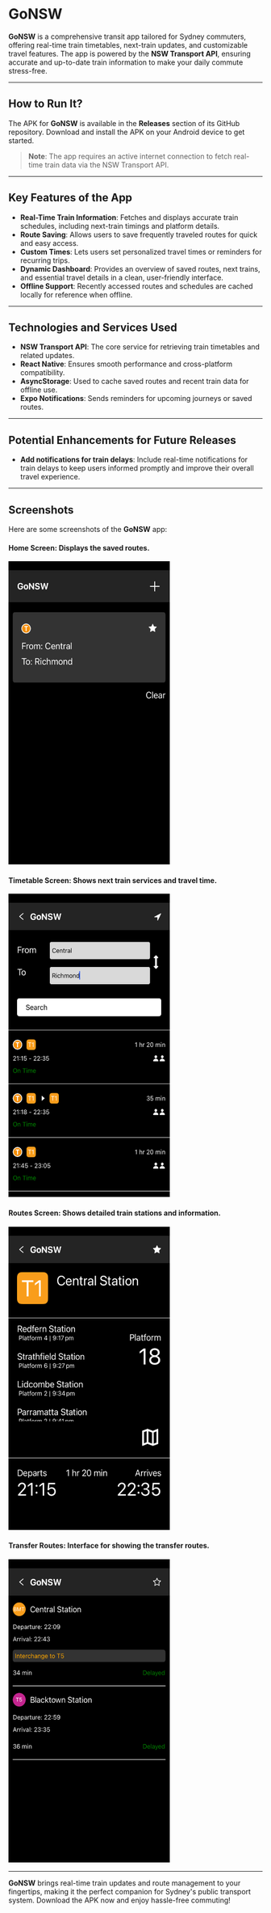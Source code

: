 # GoNSW  

**GoNSW** is a comprehensive transit app tailored for Sydney commuters, offering real-time train timetables, next-train updates, and customizable travel features. The app is powered by the **NSW Transport API**, ensuring accurate and up-to-date train information to make your daily commute stress-free.  

---

## How to Run It?  
The APK for **GoNSW** is available in the **Releases** section of its GitHub repository. Download and install the APK on your Android device to get started.  

> **Note**: The app requires an active internet connection to fetch real-time train data via the NSW Transport API.  

---

## Key Features of the App  
- **Real-Time Train Information**: Fetches and displays accurate train schedules, including next-train timings and platform details.  
- **Route Saving**: Allows users to save frequently traveled routes for quick and easy access.  
- **Custom Times**: Lets users set personalized travel times or reminders for recurring trips.  
- **Dynamic Dashboard**: Provides an overview of saved routes, next trains, and essential travel details in a clean, user-friendly interface.  
- **Offline Support**: Recently accessed routes and schedules are cached locally for reference when offline.  

---

## Technologies and Services Used  
- **NSW Transport API**: The core service for retrieving train timetables and related updates.  
- **React Native**: Ensures smooth performance and cross-platform compatibility.  
- **AsyncStorage**: Used to cache saved routes and recent train data for offline use.  
- **Expo Notifications**: Sends reminders for upcoming journeys or saved routes.  

---

## Potential Enhancements for Future Releases
- **Add notifications for train delays**: Include real-time notifications for train delays to keep users informed promptly and improve their overall travel experience.

---

## Screenshots  
Here are some screenshots of the **GoNSW** app:  

#### **Home Screen**: Displays the saved routes.
<img src="https://github.com/Sooryasanand/GoNSW/blob/main/assets/images/Screenshots/Phone/Home%20Screen.png" width="320" height="600">

#### **Timetable Screen**: Shows next train services and travel time.
<img src="https://github.com/Sooryasanand/GoNSW/blob/main/assets/images/Screenshots/Phone/Routes%20Screen.png" width="320" height="600">

#### **Routes Screen**: Shows detailed train stations and information.
<img src="https://github.com/Sooryasanand/GoNSW/blob/main/assets/images/Screenshots/Phone/Route%20Screen.png" width="320" height="600">

#### **Transfer Routes**: Interface for showing the transfer routes.  
<img src="https://github.com/Sooryasanand/GoNSW/blob/main/assets/images/Screenshots/Phone/TransferRoute%20Screen.png" width="320" height="600">

---

**GoNSW** brings real-time train updates and route management to your fingertips, making it the perfect companion for Sydney's public transport system. Download the APK now and enjoy hassle-free commuting!
